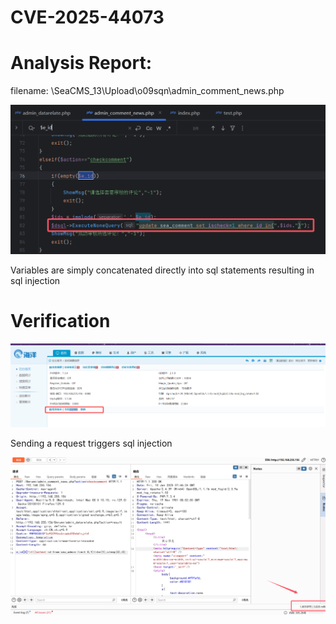 # CVE-2025-44073
# Analysis Report:

filename: \SeaCMS_13\Upload\o09sqn\admin_comment_news.php

![img](./images/comment_news1.png)

Variables are simply concatenated directly into sql statements resulting in sql injection

# Verification

![img](./images/rce4.png)

Sending a request triggers sql injection

![img](./images/comment_news2.png)
